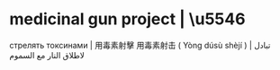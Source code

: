 # medicinal gun project | \u5546

стрелять токсинами | 用毒素射擊 用毒素射击 ( Yòng dúsù shèjí ) | تبادل لاطلاق النار مع السموم
